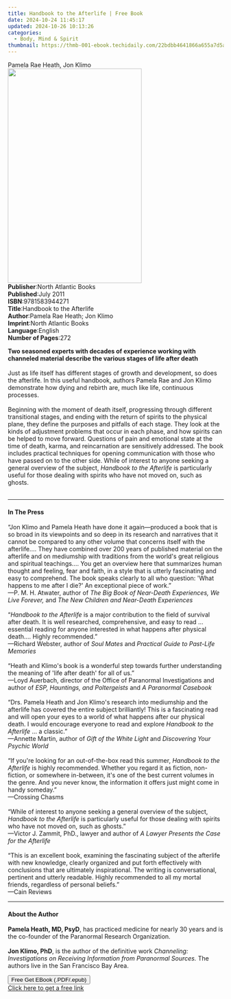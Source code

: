 ```yaml
---
title: Handbook to the Afterlife | Free Book
date: 2024-10-24 11:45:17
updated: 2024-10-26 10:13:26
categories:
  - Body, Mind & Spirit
thumbnail: https://thmb-001-ebook.techidaily.com/22bdbb4641866a655a7d5a11211dbc382209bfd2ee293ead84e185a75d174708.jpg
---
```

<main id="book-container">
  <div class="flex flex-col">
    <div class="book-brief flex-1 py-6 px-4 sm:p-6 md:py-10 md:px-8">
      <!-- brief-->
      <div class="book-brief-main">Pamela Rae Heath, Jon Klimo</div>
    </div>
    <div
      class="book-meta-info flex-1 grid gap-4 col-start-1 col-end-3 row-start-1 sm:mb-6 sm:grid-cols-4 lg:gap-6 lg:col-start-2 lg:row-end-6 lg:row-span-6 lg:mb-0"
    >
      <div
        class="book-meta-info-left place-content-center mt-4 p-4 text-sm leading-6 col-start-2 col-span-2 dark:text-slate-400"
      >
        <img
          class="w-full h-500 object-cover rounded-lg sm:h-255 sm:col-span-2 lg:col-span-full"
          src="https://img-001-ebook.techidaily.com/5a290807bee62cdae373cca712ab648c1dce12fc9097701608b39faa66ea8878.jpg"
          alt=""
          width="312"
          height="500"
        />
      </div>
      <div
        class="book-meta-info-right mt-2 col-start-1 row-start-2 col-span-3 self-center"
      >
        <!-- meta data  -->
        <div class="flex flex-col px-4 md:px-8">
          <div class="flex-1">
            <strong>Publisher</strong>:<span class="px-2"
              >North Atlantic Books</span
            >
          </div>
          <div class="flex-1">
            <strong>Published</strong>:<span class="px-2">July 2011</span>
          </div>
          <div class="flex-1">
            <strong>ISBN</strong>:<span class="px-2">9781583944271</span>
          </div>
          <div class="flex-1">
            <strong>Title</strong>:<span class="px-2"
              >Handbook to the Afterlife</span
            >
          </div>
          <div class="flex-1">
            <strong>Author</strong>:<span class="px-2"
              >Pamela Rae Heath; Jon Klimo</span
            >
          </div>
          <div class="flex-1">
            <strong>Imprint</strong>:<span class="px-2"
              >North Atlantic Books</span
            >
          </div>
          <div class="flex-1">
            <strong>Language</strong>:<span class="px-2">English</span>
          </div>
          <div class="flex-1">
            <strong>Number of Pages</strong>:<span class="px-2">272</span>
          </div>
        </div>
      </div>
    </div>
    <div class="book-description flex-1 py-6 px-4 sm:p-6 md:py-10 md:px-8">
      <div class="book-description-main">
        <div accordion-content="" id="description">
          <p>
            <b
              >Two seasoned experts with decades of experience working with
              channeled material describe the various stages of life after
              death</b
            ><br />
            &nbsp;<br />
            Just as life itself has different stages of growth and development,
            so does the afterlife. In this useful handbook, authors Pamela Rae
            and Jon Klimo demonstrate how dying and rebirth are, much like life,
            continuous processes. <br />
            &nbsp;<br />
            Beginning with the moment of death itself, progressing through
            different transitional stages, and ending with the return of spirits
            to the physical plane, they define the purposes and pitfalls of each
            stage. They look at the kinds of adjustment problems that occur in
            each phase, and how spirits can be helped to move forward. Questions
            of pain and emotional state at the time of death, karma, and
            reincarnation are sensitively addressed. The book includes practical
            techniques for opening communication with those who have passed on
            to the other side. While of interest to anyone seeking a general
            overview of the subject,&nbsp;<i>Handbook to the Afterlife&nbsp;</i
            >is particularly useful for those dealing with spirits who have not
            moved on, such as ghosts.<br /><br />
          </p>
        </div>
        <div class="accordion-fader"></div>
      </div>
    </div>
    <div class="book-excerpts flex-1 py-6 px-4 sm:p-6 md:py-10 md:px-8">
      <!-- excerpts-->
      <div class="book-excerpts-main">
        <hr />
        <h4 class="placeholder placeholder-heading">
          <span>In The Press</span>
        </h4>
        <p>
          “Jon Klimo and Pamela Heath have done it again—produced a book that is
          so broad in its viewpoints and so deep in its research and narratives
          that it cannot be compared to any other volume that concerns itself
          with the afterlife.… They have combined over 200 years of published
          material on the afterlife and on mediumship with traditions from the
          world's great religious and spiritual teachings.… You get an overview
          here that summarizes human thought and feeling, fear and faith, in a
          style that is utterly fascinating and easy to comprehend. The book
          speaks clearly to all who question: 'What happens to me after I die?'
          An exceptional piece of work.”<br />
          —P. M. H. Atwater, author of
          <i>The Big Book of Near-Death Experiences, We Live Forever, </i>and
          <i>The New Children and Near-Death Experiences</i><br />
          &nbsp;<br />
          “<i>Handbook to the Afterlife </i>is a major contribution to the field
          of survival after death. It is well researched, comprehensive, and
          easy to read … essential reading for anyone interested in what happens
          after physical death.… Highly recommended.”<br />
          —Richard Webster, author of <i>Soul Mates </i>and
          <i>Practical Guide to Past-Life Memories</i><br />
          &nbsp;<br />
          “Heath and Klimo's book is a wonderful step towards further
          understanding the meaning of 'life after death' for all of us.”<br />
          —Loyd Auerbach, director of the Office of Paranormal Investigations
          and author of <i>ESP, Hauntings, and Poltergeists </i>and
          <i>A Paranormal Casebook</i><br />
          &nbsp;<br />
          “Drs. Pamela Heath and Jon Klimo's research into mediumship and the
          afterlife has covered the entire subject brilliantly! This is a
          fascinating read and will open your eyes to a world of what happens
          after our physical death. I would encourage everyone to read and
          explore <i>Handbook to the Afterlife </i>… a classic.”<br />
          —Annette Martin, author of <i>Gift of the White Light </i>and
          <i>Discovering Your Psychic World</i><br />
          &nbsp;<br />
          “If you're looking for an out-of-the-box read this summer,
          <i>Handbook to the Afterlife</i> is highly recommended.&nbsp;Whether
          you regard it as fiction, non-fiction, or somewhere in-between, it's
          one of the best current volumes in the genre. And you never know, the
          information it offers just might come in handy someday.”<br />
          —Crossing Chasms<br />
          &nbsp;<br />
          “While of interest to anyone seeking a general overview of the
          subject, <i>Handbook to the Afterlife</i> is particularly useful for
          those dealing with spirits who have not moved on, such as ghosts.”<br />
          —Victor J. Zammit, PhD., lawyer and author of
          <i>A Lawyer Presents the Case for the Afterlife</i><br />
          <i>&nbsp;</i><br />
          “This is an excellent book, examining the fascinating subject of the
          afterlife with new knowledge, clearly organized and put forth
          effectively with conclusions that are ultimately inspirational. The
          writing is conversational, pertinent and utterly readable. Highly
          recommended to all my mortal friends, regardless of personal
          beliefs.”<br />
          —Cain Reviews
        </p>
      </div>
    </div>
    <div class="book-about-author flex-1 py-6 px-4 sm:p-6 md:py-10 md:px-8">
      <!-- about author-->
      <div class="book-main-author-main">
        <hr />
        <h4 class="placeholder placeholder-heading">
          <span>About the Author</span>
        </h4>
        <p></p>
        <p>
          <b>Pamela Heath, MD, PsyD</b>, has practiced medicine for nearly 30
          years and is the co-founder of the Paranormal Research
          Organization.<br /><br /><b>Jon Klimo, PhD</b>, is the author of the
          definitive work
          <i
            >Channeling: Investigations on Receiving Information from Paranormal
            Sources. </i
          >The authors live in the San<i> </i>Francisco Bay Area.
        </p>
        <p></p>
      </div>
    </div>
    <div class="book-free-get flex-1 py-6 px-4 sm:p-6 md:py-10 md:px-8">
      <button
        id="btn-free-get"
        class="bg-blue-500 hover:bg-blue-700 text-white font-bold py-2 px-4 rounded"
      >
        Free Get EBook (.PDF/.epub)
      </button>
      <div id="countdown-display" class="px-2 text-lg mt-2"></div>
      <a
        id="free-link"
        class="hidden bg-blue-500 hover:bg-blue-700 text-white font-bold py-2 px-4 rounded"
        href="https://www.ebooks.com/en-us/book/690316/handbook-to-the-afterlife/pamela-rae-heath/"
        target="_blank"
        >Click here to get a free link</a
      >
    </div>
    <script>
      let countdownTime = 0;
      let countdownInterval = null;
      document
        .getElementById('btn-free-get')
        .addEventListener('click', startCountdown);
      function startCountdown() {
        countdownTime = new Date().getTime() + 60000 * 3;
        countdownInterval = setInterval(updateCountdown, 1000);
        document.getElementById('btn-free-get').disabled = true;
        document
          .getElementById('btn-free-get')
          .classList.add('bg-gray-500', 'cursor-not-allowed');
      }
      function updateCountdown() {
        let currentTime = new Date().getTime();
        let timeLeft = countdownTime - currentTime;
        let secondsLeft = Math.floor(timeLeft / 1000);
        document.getElementById('countdown-display').innerHTML =
          `Remaining time: ${secondsLeft} seconds.`;
        if (secondsLeft <= 0) {
          clearInterval(countdownInterval);
          document.getElementById('btn-free-get').classList.add('hidden');
          document.getElementById('free-link').classList.remove('hidden');
          document.getElementById('countdown-display').innerHTML = '';
        }
      }
    </script>
  </div>
</main>
